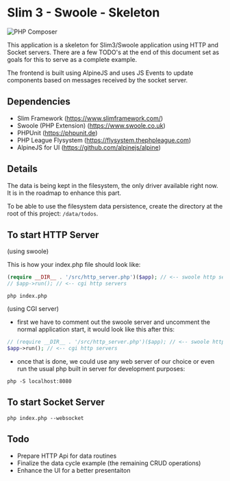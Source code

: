# Slim 3 - Swoole - Skeleton

![PHP Composer](https://github.com/lotharthesavior/slim-swoole-skeleton/workflows/PHP%20Composer/badge.svg)

This application is a skeleton for Slim3/Swoole application using HTTP and Socket servers. There are a few TODO's at the end of this document set as goals for this to serve as a complete example.

The frontend is built using AlpineJS and uses JS Events to update components based on messages received by the socket server.

## Dependencies

- Slim Framework (https://www.slimframework.com/)
- Swoole (PHP Extension) (https://www.swoole.co.uk)
- PHPUnit (https://phpunit.de)
- PHP League Flysystem (https://flysystem.thephpleague.com)
- AlpineJS for UI (https://github.com/alpinejs/alpine)

## Details

The data is being kept in the filesystem, the only driver available right now. It is in the roadmap to enhance this part.

To be able to use the filesystem data persistence, create the directory at the root of this project: `/data/todos`.

## To start HTTP Server

(using swoole)

This is how your index.php file should look like:

```php
(require __DIR__ . '/src/http_server.php')($app); // <-- swoole http server
// $app->run(); // <-- cgi http servers
```

```shell
php index.php
```

(using CGI server)
- first we have to comment out the swoole server and uncomment the normal application start, it would look like this after this:
```php
// (require __DIR__ . '/src/http_server.php')($app); // <-- swoole http server
$app->run(); // <-- cgi http servers
```
- once that is done, we could use any web server of our choice or even run the usual php built in server for development purposes:
```shell
php -S localhost:8080
```

## To start Socket Server

```shell
php index.php --websocket
```

## Todo

- Prepare HTTP Api for data routines
- Finalize the data cycle example (the remaining CRUD operations)
- Enhance the UI for a better presentaiton
